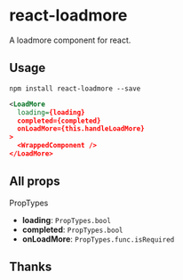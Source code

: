 # react-loadmore

A loadmore component for react.

## Usage

`npm install react-loadmore --save`

```xml
<LoadMore
  loading={loading}
  completed={completed}
  onLoadMore={this.handleLoadMore}
>
  <WrappedComponent />
</LoadMore>
```

## All props

PropTypes

- **loading**: `PropTypes.bool`
- **completed**: `PropTypes.bool`
- **onLoadMore**: `PropTypes.func.isRequired`


## Thanks
